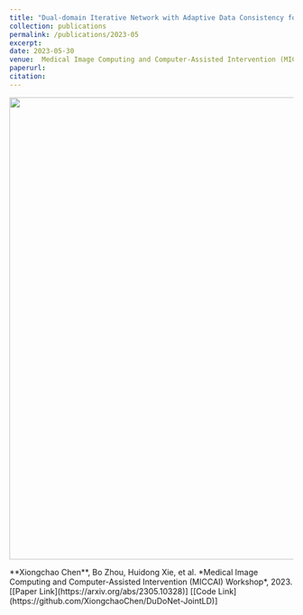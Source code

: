 ```yaml
---
title: "Dual-domain Iterative Network with Adaptive Data Consistency for Joint Denoising and Few-angle Reconstruction of Low-dose Cardiac SPECT"
collection: publications
permalink: /publications/2023-05
excerpt: 
date: 2023-05-30
venue:  Medical Image Computing and Computer-Assisted Intervention (MICCAI) Workshop, 2023
paperurl:  
citation: 
---
```

<p align="center">
  <img width="820" src="../figures/2023-1-MICCAI.png">
</p>
**Xiongchao Chen**, Bo Zhou, Huidong Xie, et al. *Medical Image Computing and Computer-Assisted Intervention (MICCAI) Workshop*, 2023.  
[[Paper Link](https://arxiv.org/abs/2305.10328)] [[Code Link](https://github.com/XiongchaoChen/DuDoNet-JointLD)]  
